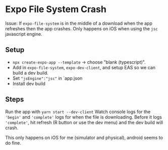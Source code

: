 # Expo File System Crash

Issue: If `expo-file-system` is in the middle of a download when the app refreshes then the app crashes. Only happens on iOS when using the `jsc` javascript engine.

## Setup

- `npx create-expo-app --template` -> choose "blank (typescript)".
- Add in `expo-file-system`, `expo-dev-client`, and setup EAS so we can build a dev build.
- Set `"jsEngine":"jsc"` in `app.json
- Install dev build

## Steps

Run the app with `yarn start --dev-client`
Watch console logs for the `'begin'` and `'complete'` logs for when the file is downloading. Before it logs `'complete'`, hit refresh (R button or use the dev menu) and the dev build will crash.

This only happens on iOS for me (simulator and physical), android seems to do fine.

